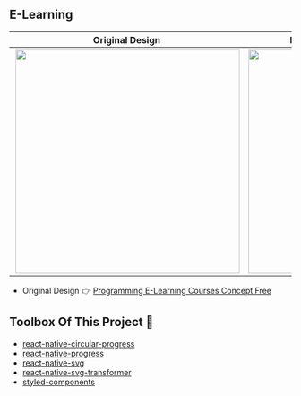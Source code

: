 
## E-Learning

| Original Design  | My React Native Implementation |
| ------------- | ------------- |
| <img align="right" width=400 src="https://user-images.githubusercontent.com/17435062/101503169-deb70480-3982-11eb-823c-0fab7518b9f2.png">  | <img align="left" width=400 src="https://user-images.githubusercontent.com/17435062/101504610-7832e600-3984-11eb-8af3-b46887b21650.png">  |

- Original Design 👉 [Programming E-Learning Courses Concept Free](https://www.uplabs.com/posts/programming-e-learning-courses-concept-free)

## Toolbox Of This Project 🧰
- [react-native-circular-progress](https://github.com/bartgryszko/react-native-circular-progress)
- [react-native-progress](https://github.com/oblador/react-native-progress)
- [react-native-svg](https://github.com/react-native-svg/react-native-svg)
- [react-native-svg-transformer](https://github.com/kristerkari/react-native-svg-transformer)
- [styled-components](https://github.com/styled-components)
